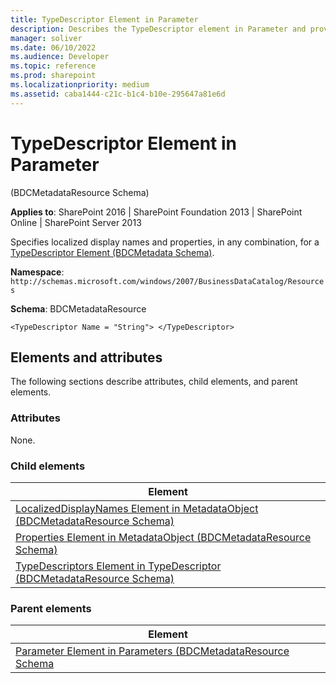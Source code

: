 ```yaml
---
title: TypeDescriptor Element in Parameter
description: Describes the TypeDescriptor element in Parameter and provides the elements and attributes.
manager: soliver
ms.date: 06/10/2022
ms.audience: Developer
ms.topic: reference
ms.prod: sharepoint
ms.localizationpriority: medium
ms.assetid: caba1444-c21c-b1c4-b10e-295647a81e6d
---
```


# TypeDescriptor Element in Parameter 

(BDCMetadataResource Schema)

**Applies to**: SharePoint 2016 | SharePoint Foundation 2013 | SharePoint Online | SharePoint Server 2013

Specifies localized display names and properties, in any combination, for a [TypeDescriptor Element (BDCMetadata Schema)](typedescriptor-element-bdcmetadata-schema.md).

**Namespace**: `http://schemas.microsoft.com/windows/2007/BusinessDataCatalog/Resources`

**Schema**: BDCMetadataResource

```
<TypeDescriptor Name = "String"> </TypeDescriptor>
```

## Elements and attributes

The following sections describe attributes, child elements, and parent elements.

### Attributes

None.

### Child elements

| Element |
| --- |
| [LocalizedDisplayNames Element in MetadataObject (BDCMetadataResource Schema)](localizeddisplaynames-element-in-metadataobject-bdcmetadataresource-schema.md) |
| [Properties Element in MetadataObject (BDCMetadataResource Schema)](properties-element-in-metadataobject-bdcmetadataresource-schema.md) |
| [TypeDescriptors Element in TypeDescriptor (BDCMetadataResource Schema)](typedescriptors-element-in-typedescriptor-bdcmetadataresource-schema.md) |

### Parent elements

| Element |
| --- |
| [Parameter Element in Parameters (BDCMetadataResource Schema](parameter-element-in-parameters-bdcmetadataresource-schema.md) |








